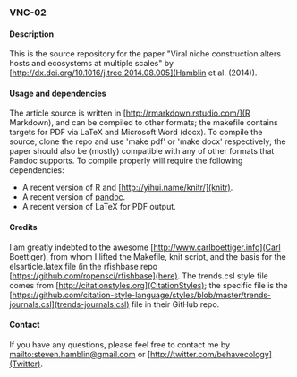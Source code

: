 ### VNC-02

#### Description

This is the source repository for the paper "Viral niche construction alters hosts and ecosystems at multiple scales" by [http://dx.doi.org/10.1016/j.tree.2014.08.005](Hamblin et al. (2014)).  

#### Usage and dependencies

The article source is written in [http://rmarkdown.rstudio.com/](R Markdown), and can be compiled to other formats;  the makefile contains targets for PDF via LaTeX and Microsoft Word (docx).  To compile the source, clone the repo and use 'make pdf' or 'make docx' respectively;  the paper should also be (mostly) compatible with any of other formats that Pandoc supports.  To compile properly will require the following dependencies:

*  A recent version of R and [http://yihui.name/knitr/](knitr).
*  A recent version of [pandoc](http://johnmacfarlane.net/pandoc/).
*  A recent version of LaTeX for PDF output.

#### Credits

I am greatly indebted to the awesome [http://www.carlboettiger.info](Carl Boettiger), from whom I lifted the Makefile, knit script, and the basis for the elsarticle.latex file (in the rfishbase repo [https://github.com/ropensci/rfishbase](here). The trends.csl style file comes from [http://citationstyles.org](CitationStyles);  the specific file is the [https://github.com/citation-style-language/styles/blob/master/trends-journals.csl](trends-journals.csl) file in their GitHub repo. 

#### Contact

If you have any questions, please feel free to contact me by [mailto:steven.hamblin@gmail.com](email) or [http://twitter.com/behavecology](Twitter).